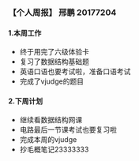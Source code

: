 ### 【个人周报】 邢鹏 20177204
#### 1.本周工作
- 终于用完了六级体验卡
- 复习了数据结构基础题
- 英语口语也要考试啦，准备口语考试
- 完成了vjudge的题目
#### 2.下周计划
- 继续看数据结构网课
- 电路最后一节课考试也要复习啦
- 完成本周的vjudge
- 抄毛概笔记23333333
